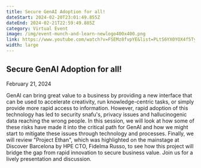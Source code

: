 ```yaml
---
title: Secure GenAI Adoption for all!
dateStart: 2024-02-20T23:01:49.855Z
dateEnd: 2024-02-21T22:59:49.885Z
category: Virtual Event
image: /img/event-munch-and-learn-newlogo400x400.png
link: https://www.youtube.com/watch?v=FSEMz8fvpYE&list=PLtS6YX0YOX4f5TyRI7jUdjm7D9H4laNlF
width: large
---
```

## Secure GenAI Adoption for all!

February 21, 2024

GenAI can bring great value to a business by providing a new interface that can be used to accelerate creativity, run knowledge-centric tasks, or simply provide more rapid access to information. However, rapid adoption of this technology has led to security snafu's, privacy issues and hallucinogenic data reaching the wrong people. In this session, we will look at how some of these risks have made it into the critical path for GenAI and how we might start to mitigate these issues through technology and processes. Finally, we will review "Project Ethan", which was highlighted on the mainstage at Discover Barcelona by HPE CTO, Fidelma Russo, to see how this project will bridge the gap from rapid innovation to secure business value. Join us for a lively presentation and discussion.